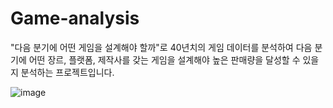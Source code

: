# Game-analysis

 "다음 분기에 어떤 게임을 설계해야 할까"로 40년치의 게임 데이터를 분석하여 다음 분기에 어떤 장르, 플랫폼, 제작사를 갖는 게임을 설계해야 높은 판매량을 달성할 수 있을지 분석하는 프로젝트입니다.

![image](https://user-images.githubusercontent.com/59490892/113983053-76baf100-9884-11eb-8e3d-3d8f37242eed.png)
